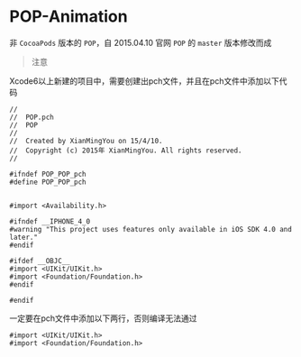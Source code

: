 # POP-Animation

非 `CocoaPods` 版本的 `POP`，自 2015.04.10 官网 `POP` 的 `master` 版本修改而成

>注意

Xcode6以上新建的项目中，需要创建出pch文件，并且在pch文件中添加以下代码

```
//
//  POP.pch
//  POP
//
//  Created by XianMingYou on 15/4/10.
//  Copyright (c) 2015年 XianMingYou. All rights reserved.
//

#ifndef POP_POP_pch
#define POP_POP_pch


#import <Availability.h>

#ifndef __IPHONE_4_0
#warning "This project uses features only available in iOS SDK 4.0 and later."
#endif

#ifdef __OBJC__
#import <UIKit/UIKit.h>
#import <Foundation/Foundation.h>
#endif

#endif

```
一定要在pch文件中添加以下两行，否则编译无法通过

```
#import <UIKit/UIKit.h>
#import <Foundation/Foundation.h>
```
